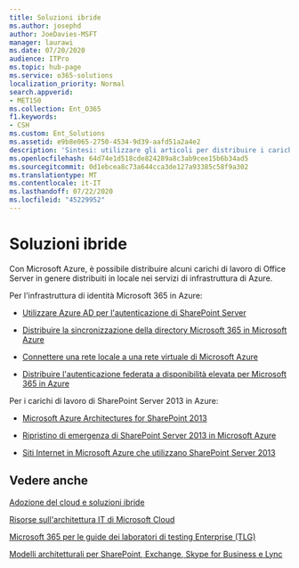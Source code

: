 ```yaml
---
title: Soluzioni ibride
ms.author: josephd
author: JoeDavies-MSFT
manager: laurawi
ms.date: 07/20/2020
audience: ITPro
ms.topic: hub-page
ms.service: o365-solutions
localization_priority: Normal
search.appverid:
- MET150
ms.collection: Ent_O365
f1.keywords:
- CSH
ms.custom: Ent_Solutions
ms.assetid: e9b8e065-2750-4534-9d39-aafd51a2a4e2
description: 'Sintesi: utilizzare gli articoli per distribuire i carichi di lavoro di Office Server in Microsoft Azure.'
ms.openlocfilehash: 64d74e1d518cde824289a8c3ab9cee15b6b34ad5
ms.sourcegitcommit: 0d1ebcea8c73a644cca3de127a93385c58f9a302
ms.translationtype: MT
ms.contentlocale: it-IT
ms.lasthandoff: 07/22/2020
ms.locfileid: "45229952"
---
```

# <a name="hybrid-solutions"></a>Soluzioni ibride

Con Microsoft Azure, è possibile distribuire alcuni carichi di lavoro di Office Server in genere distribuiti in locale nei servizi di infrastruttura di Azure.
  
Per l'infrastruttura di identità Microsoft 365 in Azure:

- [Utilizzare Azure AD per l'autenticazione di SharePoint Server](using-azure-ad-for-sharepoint-server-authentication.md)

- [Distribuire la sincronizzazione della directory Microsoft 365 in Microsoft Azure](deploy-office-365-directory-synchronization-dirsync-in-microsoft-azure.md)
  
- [Connettere una rete locale a una rete virtuale di Microsoft Azure](connect-an-on-premises-network-to-a-microsoft-azure-virtual-network.md)
    
- [Distribuire l'autenticazione federata a disponibilità elevata per Microsoft 365 in Azure](deploy-high-availability-federated-authentication-for-office-365-in-azure.md)
    
Per i carichi di lavoro di SharePoint Server 2013 in Azure:
  
- [Microsoft Azure Architectures for SharePoint 2013](microsoft-azure-architectures-for-sharepoint-2013.md)
    
- [Ripristino di emergenza di SharePoint Server 2013 in Microsoft Azure](sharepoint-server-2013-disaster-recovery-in-microsoft-azure.md)
    
- [Siti Internet in Microsoft Azure che utilizzano SharePoint Server 2013](internet-sites-in-microsoft-azure-using-sharepoint-server-2013.md)
  
  
## <a name="see-also"></a>Vedere anche

[Adozione del cloud e soluzioni ibride](cloud-adoption-and-hybrid-solutions.yml)
  
[Risorse sull'architettura IT di Microsoft Cloud](microsoft-cloud-it-architecture-resources.md)
  
[Microsoft 365 per le guide dei laboratori di testing Enterprise (TLG)](https://docs.microsoft.com/microsoft-365/enterprise/m365-enterprise-test-lab-guides)
  
[Modelli architetturali per SharePoint, Exchange, Skype for Business e Lync](architectural-models-for-sharepoint-exchange-skype-for-business-and-lync.md)
